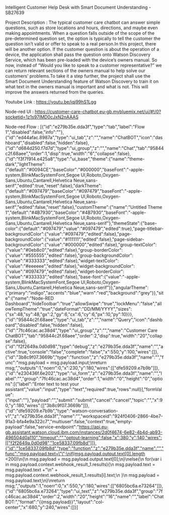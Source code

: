 Intelligent Customer Help Desk with Smart Document Understanding - SB27639

Project Description : The typical customer care chatbot can answer simple questions, such as store locations and hours, directions, and maybe even making appointments. When a question falls outside of the scope of the pre-determined question set, the option is typically to tell the customer the question isn’t valid or offer to speak to a real person.In this project, there will be another option. If the customer question is about the operation of a device, the application shall pass the question onto Watson Discovery Service, which has been pre-loaded with the device’s owners manual. So now, instead of “Would you like to speak to a customer representative?” we can return relevant sections of the owners manual to help solve our customers’ problems.To take it a step further, the project shall use the Smart Document Understanding feature of Watson Discovery to train it on what text in the owners manual is important and what is not. This will improve the answers returned from the queries.

Youtube Link : https://youtu.be/iqj99hS1Lgg

Node-red UI : https://customer-care-chatbot.eu-gb.mybluemix.net/ui/#!/0?socketid=1z1s97IMD0cJxN2nAAAS

Node-red Flow : [{"id":"e279b35e.dda3f","type":"tab","label":"Flow 1","disabled":false,"info":""},{"id":"ed44afac.8987a","type":"ui_tab","z":"","name":"ChatBOT","icon":"dashboard","disabled":false,"hidden":false},{"id":"d684d250.f7d7d","type":"ui_group","z":"","name":"Chat","tab":"95844c2f.68aee","order":1,"disp":true,"width":"6","collapse":false},{"id":"f3f7f914.e425a8","type":"ui_base","theme":{"name":"theme-dark","lightTheme":{"default":"#0094CE","baseColor":"#000000","baseFont":"-apple-system,BlinkMacSystemFont,Segoe UI,Roboto,Oxygen-Sans,Ubuntu,Cantarell,Helvetica Neue,sans-serif","edited":true,"reset":false},"darkTheme":{"default":"#097479","baseColor":"#097479","baseFont":"-apple-system,BlinkMacSystemFont,Segoe UI,Roboto,Oxygen-Sans,Ubuntu,Cantarell,Helvetica Neue,sans-serif","edited":false,"reset":false},"customTheme":{"name":"Untitled Theme 1","default":"#4B7930","baseColor":"#4B7930","baseFont":"-apple-system,BlinkMacSystemFont,Segoe UI,Roboto,Oxygen-Sans,Ubuntu,Cantarell,Helvetica Neue,sans-serif"},"themeState":{"base-color":{"default":"#097479","value":"#097479","edited":true},"page-titlebar-backgroundColor":{"value":"#097479","edited":false},"page-backgroundColor":{"value":"#111111","edited":false},"page-sidebar-backgroundColor":{"value":"#000000","edited":false},"group-textColor":{"value":"#0eb8c0","edited":false},"group-borderColor":{"value":"#555555","edited":false},"group-backgroundColor":{"value":"#333333","edited":false},"widget-textColor":{"value":"#eeeeee","edited":false},"widget-backgroundColor":{"value":"#097479","edited":false},"widget-borderColor":{"value":"#333333","edited":false},"base-font":{"value":"-apple-system,BlinkMacSystemFont,Segoe UI,Roboto,Oxygen-Sans,Ubuntu,Cantarell,Helvetica Neue,sans-serif"}},"angularTheme":{"primary":"indigo","accents":"blue","warn":"red","background":"grey"}},"site":{"name":"Node-RED Dashboard","hideToolbar":"true","allowSwipe":"true","lockMenu":"false","allowTempTheme":"true","dateFormat":"DD/MM/YYYY","sizes":{"sx":48,"sy":48,"gx":2,"gy":6,"cx":6,"cy":6,"px":10,"py":10}}},{"id":"95844c2f.68aee","type":"ui_tab","z":"","name":"Query","icon":"dashboard","disabled":false,"hidden":false},{"id":"7fc46cac.ac38d4","type":"ui_group","z":"","name":"Customer Care ChatBOT","tab":"95844c2f.68aee","order":2,"disp":true,"width":"20","collapse":false},{"id":"f2f2649a.0d0d98","type":"debug","z":"e279b35e.dda3f","name":"","active":true,"console":"false","complete":"false","x":550,"y":100,"wires":[]},{"id":"3b8c9f07.3669b","type":"function","z":"e279b35e.dda3f","name":"","func":"msg.payload = msg.payload.input;\nreturn msg;","outputs":1,"noerr":0,"x":230,"y":180,"wires":[["dfe59209.e7b9b"]]},{"id":"e230436f.6e202","type":"ui_form","z":"e279b35e.dda3f","name":"","label":"","group":"7fc46cac.ac38d4","order":1,"width":"0","height":"0","options":[{"label":"Enter text to test your assistant","value":"input","type":"text","required":true,"rows":null}],"formValue":{"input":""},"payload":"","submit":"submit","cancel":"cancel","topic":"","x":90,"y":180,"wires":[["3b8c9f07.3669b"]]},{"id":"dfe59209.e7b9b","type":"watson-conversation-v1","z":"e279b35e.dda3f","name":"","workspaceid":"924f0406-2866-4be7-91a3-bfa4e9a322c7","multiuser":false,"context":true,"empty-payload":false,"service-endpoint":"https://api.eu-gb.assistant.watson.cloud.ibm.com/instances/2d0f4674-6e82-4b4d-ab93-496504d0a110","timeout":"","optout-learning":false,"x":380,"y":140,"wires":[["f2f2649a.0d0d98","1ce58337.09fb8d"]]},{"id":"1ce58337.09fb8d","type":"function","z":"e279b35e.dda3f","name":"","func":"msg.payload.text=\"\";\nif(msg.payload.output.text[0].length <200)\n{\n    msg.payload = msg.payload.output.text[0];\n}\nelse{\n    for(var i in msg.payload.context.webhook_result_1.results){\n        msg.payload.text = msg.payload.text +\"\\n\" + msg.payload.context.webhook_result_1.results[i].text;\n    }\n    msg.payload = msg.payload.text;\n}\nreturn msg;","outputs":1,"noerr":0,"x":550,"y":180,"wires":[["6805bc6a.e73264"]]},{"id":"6805bc6a.e73264","type":"ui_text","z":"e279b35e.dda3f","group":"7fc46cac.ac38d4","order":2,"width":"20","height":"16","name":"","label":"ChatBOT:","format":"{{msg.payload}}","layout":"col-center","x":680,"y":240,"wires":[]}]

